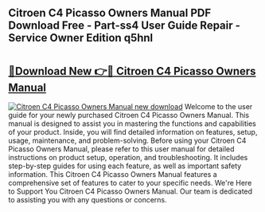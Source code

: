 ## Citroen C4 Picasso Owners Manual PDF Download Free - Part-ss4 User Guide Repair - Service Owner Edition q5hnl

# <h2><a href="http://cf26510.oget.top/?id=Citroen+C4+Picasso+Owners+Manual">🔗Download New 👉🔴 Citroen C4 Picasso Owners Manual</a></h2>

[![Citroen C4 Picasso Owners Manual new download](https://i.imgur.com/5g1atiW.png)](http://cf26510.oget.top/?id=Citroen+C4+Picasso+Owners+Manual)
Welcome to the user guide for your newly purchased Citroen C4 Picasso Owners Manual. This manual is designed to assist you in mastering the functions and capabilities of your product. Inside, you will find detailed information on features, setup, usage, maintenance, and problem-solving. Before using your Citroen C4 Picasso Owners Manual, please refer to this user manual for detailed instructions on product setup, operation, and troubleshooting. It includes step-by-step guides for using each feature, as well as important safety information. This Citroen C4 Picasso Owners Manual features a comprehensive set of features to cater to your specific needs. We're Here to Support You Citroen C4 Picasso Owners Manual. Our team is dedicated to assisting you with any questions or concerns.

